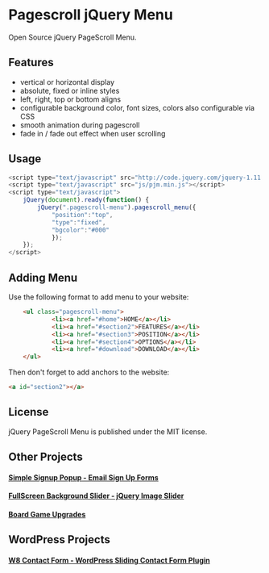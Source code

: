 # Pagescroll jQuery Menu

Open Source jQuery PageScroll Menu.

## Features ##
* vertical or horizontal display
* absolute, fixed or inline styles
* left, right, top or bottom aligns
* configurable background color, font sizes, colors also configurable via CSS
* smooth animation during pagescroll
* fade in / fade out effect when user scrolling

## Usage ##
```javascript
<script type="text/javascript" src="http://code.jquery.com/jquery-1.11.0.min.js"></script> 
<script type="text/javascript" src="js/pjm.min.js"></script>
<script type="text/javascript">                                                                            
	jQuery(document).ready(function() {
		jQuery(".pagescroll-menu").pagescroll_menu({
			"position":"top",
			"type":"fixed",
			"bgcolor":"#000"
			});	
	});
</script>
```

## Adding Menu ##
Use the following format to add menu to your website:
```html
	<ul class="pagescroll-menu">
            <li><a href="#home">HOME</a></li>
            <li><a href="#section2">FEATURES</a></li>
            <li><a href="#section3">POSITION</a></li>
            <li><a href="#section4">OPTIONS</a></li>
            <li><a href="#download">DOWNLOAD</a></li>
    </ul>
```
Then don't forget to add anchors to the website: 
```html
<a id="section2"></a>
```

## License ##

jQuery PageScroll Menu is published under the MIT license.

## Other Projects ##

#### [Simple Signup Popup - Email Sign Up Forms](https://codecanyon.net/item/simple-subscription-popupjquery-email-signup-form/7301421?ref=pantherius) ####

#### [FullScreen Background Slider - jQuery Image Slider](https://codecanyon.net/item/fullscreen-background-slider-jquery-slideshow/6692226?ref=pantherius) ####

#### [Board Game Upgrades](https://boardgameset.com) ####

## WordPress Projects ##

#### [W8 Contact Form - WordPress Sliding Contact Form Plugin](https://codecanyon.net/item/w8-contact-form-wordpress-contact-form-plugin/9661063?ref=pantherius) ####
